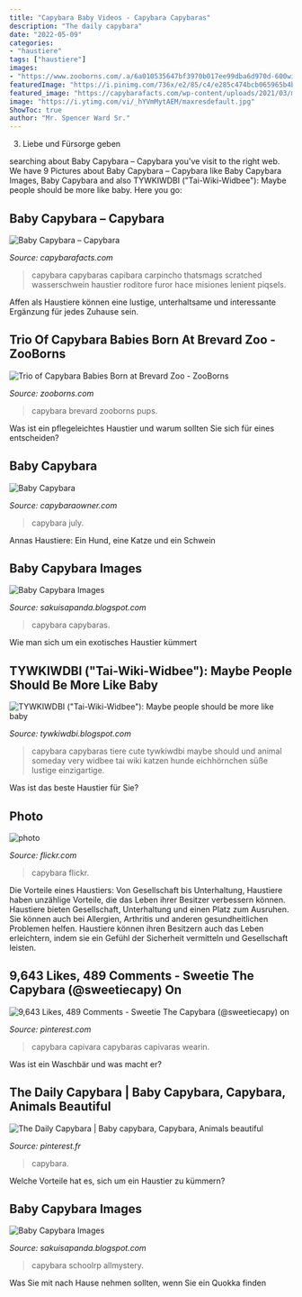 ```yaml
---
title: "Capybara Baby Videos - Capybara Capybaras"
description: "The daily capybara"
date: "2022-05-09"
categories:
- "haustiere"
tags: ["haustiere"]
images:
- "https://www.zooborns.com/.a/6a010535647bf3970b017ee99dba6d970d-600wi"
featuredImage: "https://i.pinimg.com/736x/e2/85/c4/e285c474bcb065965b4b8534d37858c2--baby-capybara-creature-feature.jpg"
featured_image: "https://capybarafacts.com/wp-content/uploads/2021/03/mother-and-baby-capybara.jpg"
image: "https://i.ytimg.com/vi/_hYVmMytAEM/maxresdefault.jpg"
ShowToc: true
author: "Mr. Spencer Ward Sr."
---
```



3. Liebe und Fürsorge geben

	

		
searching about Baby Capybara – Capybara you've visit to the right web. We have 9 Pictures about Baby Capybara – Capybara like Baby Capybara Images, Baby Capybara and also TYWKIWDBI (&quot;Tai-Wiki-Widbee&quot;): Maybe people should be more like baby. Here you go:
		
    
## Baby Capybara – Capybara

<img loading=lazy src="https://capybarafacts.com/wp-content/uploads/2021/03/mother-and-baby-capybara.jpg" onerror="this.onerror=null;this.src='https://tse4.mm.bing.net/th?id=OIP.VgNg-z3hZQ10rihzIcaAowHaFS&amp;pid=15.1';" alt="Baby Capybara – Capybara">

_Source: capybarafacts.com_

>capybara capybaras capibara carpincho thatsmags scratched wasserschwein haustier roditore furor hace misiones lenient piqsels. 

	

Affen als Haustiere können eine lustige, unterhaltsame und interessante Ergänzung für jedes Zuhause sein.

    
## Trio Of Capybara Babies Born At Brevard Zoo - ZooBorns

<img loading=lazy src="https://www.zooborns.com/.a/6a010535647bf3970b017ee99dba6d970d-600wi" onerror="this.onerror=null;this.src='https://tse4.mm.bing.net/th?id=OIP.Yhs97g6yOSYU8iAVhwreGgHaE2&amp;pid=15.1';" alt="Trio of Capybara Babies Born at Brevard Zoo - ZooBorns">

_Source: zooborns.com_

>capybara brevard zooborns pups. 

	

Was ist ein pflegeleichtes Haustier und warum sollten Sie sich für eines entscheiden?

    
## Baby Capybara

<img loading=lazy src="http://capybaraowner.com/wp-content/uploads/2016/06/P10-400x400.jpg" onerror="this.onerror=null;this.src='https://tse3.mm.bing.net/th?id=OIP.W7lTLzpIJV8godDvMYTDXgHaHa&amp;pid=15.1';" alt="Baby Capybara">

_Source: capybaraowner.com_

>capybara july. 

	

Annas Haustiere: Ein Hund, eine Katze und ein Schwein

    
## Baby Capybara Images

<img loading=lazy src="https://i.ytimg.com/vi/_hYVmMytAEM/maxresdefault.jpg" onerror="this.onerror=null;this.src='https://tse4.mm.bing.net/th?id=OIP.oc-79lmOyJ2fBQ_XaGBTxQHaEK&amp;pid=15.1';" alt="Baby Capybara Images">

_Source: sakuisapanda.blogspot.com_

>capybara capybaras. 

	

Wie man sich um ein exotisches Haustier kümmert

    
## TYWKIWDBI (&quot;Tai-Wiki-Widbee&quot;): Maybe People Should Be More Like Baby

<img loading=lazy src="http://4.bp.blogspot.com/-Q53tPQa76lE/TjSN0NBWj0I/AAAAAAAAOPw/QaALUbMxNiY/s200/capybara+baby.jpg" onerror="this.onerror=null;this.src='https://tse4.mm.bing.net/th?id=OIP.WcdpvESU1VyFcQM357ey2gAAAA&amp;pid=15.1';" alt="TYWKIWDBI (&quot;Tai-Wiki-Widbee&quot;): Maybe people should be more like baby">

_Source: tywkiwdbi.blogspot.com_

>capybara capybaras tiere cute tywkiwdbi maybe should und animal someday very widbee tai wiki katzen hunde eichhörnchen süße lustige einzigartige. 

	

Was ist das beste Haustier für Sie?

    
## Photo

<img loading=lazy src="http://farm9.staticflickr.com/8473/8100425218_479a327b50_z.jpg" onerror="this.onerror=null;this.src='https://tse1.mm.bing.net/th?id=OIP._bQXLH2N-lAllNSAHL-BFAHaF7&amp;pid=15.1';" alt="photo">

_Source: flickr.com_

>capybara flickr. 

	

Die Vorteile eines Haustiers: Von Gesellschaft bis Unterhaltung, Haustiere haben unzählige Vorteile, die das Leben ihrer Besitzer verbessern können.
Haustiere bieten Gesellschaft, Unterhaltung und einen Platz zum Ausruhen. Sie können auch bei Allergien, Arthritis und anderen gesundheitlichen Problemen helfen. Haustiere können ihren Besitzern auch das Leben erleichtern, indem sie ein Gefühl der Sicherheit vermitteln und Gesellschaft leisten.

    
## 9,643 Likes, 489 Comments - Sweetie The Capybara (@sweetiecapy) On

<img loading=lazy src="https://i.pinimg.com/736x/7a/d9/8e/7ad98e30bba14dd7c41b61e1b56f2859.jpg" onerror="this.onerror=null;this.src='https://tse4.mm.bing.net/th?id=OIP.njeeCdtrfpmBy91PRe-EkwHaHa&amp;pid=15.1';" alt="9,643 Likes, 489 Comments - Sweetie The Capybara (@sweetiecapy) on">

_Source: pinterest.com_

>capybara capivara capybaras capivaras wearin. 

	

Was ist ein Waschbär und was macht er?

    
## The Daily Capybara | Baby Capybara, Capybara, Animals Beautiful

<img loading=lazy src="https://i.pinimg.com/736x/e2/85/c4/e285c474bcb065965b4b8534d37858c2--baby-capybara-creature-feature.jpg" onerror="this.onerror=null;this.src='https://tse1.mm.bing.net/th?id=OIP.CI5JTiDMs17WO9UbFlkx6wHaE7&amp;pid=15.1';" alt="The Daily Capybara | Baby capybara, Capybara, Animals beautiful">

_Source: pinterest.fr_

>capybara. 

	

Welche Vorteile hat es, sich um ein Haustier zu kümmern?

    
## Baby Capybara Images

<img loading=lazy src="https://i.redd.it/21vsjc5dtg201.jpg" onerror="this.onerror=null;this.src='https://tse4.mm.bing.net/th?id=OIP.jXKJfalvL7p72bhu_B7UMwHaHZ&amp;pid=15.1';" alt="Baby Capybara Images">

_Source: sakuisapanda.blogspot.com_

>capybara schoolrp allmystery. 

	

Was Sie mit nach Hause nehmen sollten, wenn Sie ein Quokka finden

